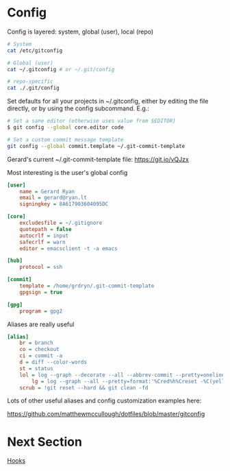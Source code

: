 # Config

Config is layered: system, global (user), local (repo)

```bash
# System
cat /etc/gitconfig

# Global (user)
cat ~/.gitconfig # or ~/.git/config

# repo-specific
cat ./.git/config
```

Set defaults for all your projects in ~/.gitconfig, either by editing the file directly, or by using the config subcommand. E.g.:

```bash
# Set a sane editor (otherwise uses value from $EDITOR)
$ git config --global core.editor code

# Set a custom commit message template
git config --global commit.template ~/.git-commit-template
```

Gerard's current ~/.git-commit-template file: https://git.io/vQJzx

Most interesting is the user's global config

```ini
[user]
	name = Gerard Ryan
	email = gerard@ryan.lt
	signingkey = 8A617903604095DC

[core]
	excludesfile = ~/.gitignore
	quotepath = false
	autocrlf = input
	safecrlf = warn
	editor = emacsclient -t -a emacs

[hub]
	protocol = ssh

[commit]
	template = /home/grdryn/.git-commit-template
	gpgsign = true

[gpg]
	program = gpg2
```

Aliases are really useful

```ini
[alias]
	br = branch
	co = checkout
	ci = commit -a
	d = diff --color-words
	st = status
	lol = log --graph --decorate --all --abbrev-commit --pretty=oneline
        lg = log --graph --all --pretty=format:'%Cred%h%Creset -%C(yellow)%d%Creset %s %Cgreen(%cr)%Creset' --abbrev-commit --date=relative
	scrub = !git reset --hard && git clean -fd
```

Lots of other useful aliases and config customization examples here:

https://github.com/matthewmccullough/dotfiles/blob/master/gitconfig



# Next Section
[Hooks](./13-hooks.md)